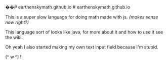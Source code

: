 ��#   e a r t h e n s k y m a t h . g i t h u b . i o  
 #   e a r t h e n s k y m a t h . g i t h u b . i o  

This is a super slow language for doing math made with js.  *(makes sense now right?)*

This language sort of looks like java, for more about it and how to use it see the wiki.

Oh yeah I also started making my own text input field because I'm stupid.

(^ w ^) !
 
